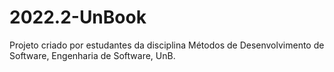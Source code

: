 # 2022.2-UnBook
Projeto criado por estudantes da disciplina Métodos de Desenvolvimento de Software, Engenharia de Software, UnB.
